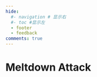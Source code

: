 ```yaml
---
hide:
  #- navigation # 显示右
  #- toc #显示左
  - footer
  - feedback
comments: true
---  
```


# Meltdown Attack

